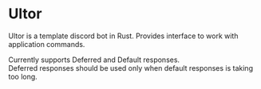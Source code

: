 # Ultor

Ultor is a template discord bot in Rust. Provides interface to work with application commands.

Currently supports Deferred and Default responses.  
Deferred responses should be used only when default responses is taking too long.
